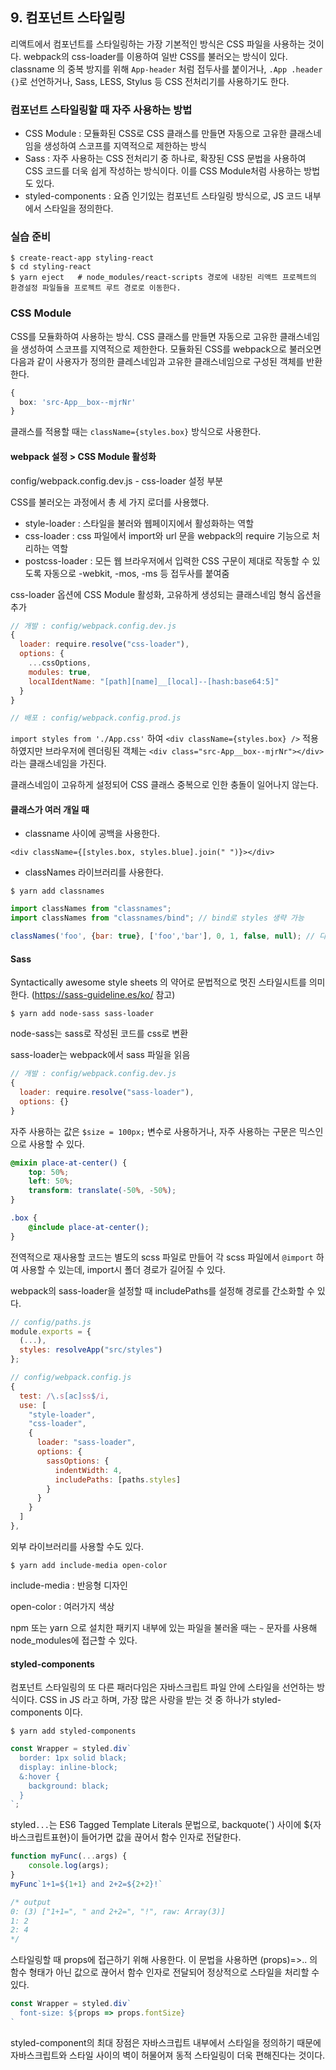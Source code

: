 ## 9. 컴포넌트 스타일링

리액트에서 컴포넌트를 스타일링하는 가장 기본적인 방식은 CSS 파일을 사용하는 것이다. webpack의 css-loader를 이용하여 일반 CSS를 불러오는 방식이 있다. classname 의 중복 방지를 위해 `App-header` 처럼 접두사를 붙이거나, `.App .header {}`로 선언하거나, Sass, LESS, Stylus 등 CSS 전처리기를 사용하기도 한다.


### 컴포넌트 스타일링할 때 자주 사용하는 방법

* CSS Module : 모듈화된 CSS로 CSS 클래스를 만들면 자동으로 고유한 클래스네임을 생성하여 스코프를 지역적으로 제한하는 방식
* Sass : 자주 사용하는 CSS 전처리기 중 하나로, 확장된 CSS 문법을 사용하여 CSS 코드를 더욱 쉽게 작성하는 방식이다. 이를 CSS Module처럼 사용하는 방법도 있다.
* styled-components : 요즘 인기있는 컴포넌트 스타일링 방식으로, JS 코드 내부에서 스타일을 정의한다.


### 실습 준비

```shell
$ create-react-app styling-react
$ cd styling-react
$ yarn eject   # node_modules/react-scripts 경로에 내장된 리액트 프로젝트의 환경설정 파일들을 프로젝트 루트 경로로 이동한다.
```


### CSS Module

CSS를 모듈화하여 사용하는 방식. CSS 클래스를 만들면 자동으로 고유한 클래스네임을 생성하여 스코프를 지역적으로 제한한다. 모듈화된 CSS를 webpack으로 불러오면 다음과 같이 사용자가 정의한 클레스네임과 고유한 클래스네임으로 구성된 객체를 반환한다.

```css
{
  box: 'src-App__box--mjrNr'
}
```

클래스를 적용할 때는 `className={styles.box}` 방식으로 사용한다.


#### webpack 설정 > CSS Module 활성화

config/webpack.config.dev.js - css-loader 설정 부분

CSS를 불러오는 과정에서 총 세 가지 로더를 사용했다.

* style-loader : 스타일을 불러와 웹페이지에서 활성화하는 역할
* css-loader : css 파일에서 import와 url 문을 webpack의 require 기능으로 처리하는 역할
* postcss-loader : 모든 웹 브라우저에서 입력한 CSS 구문이 제대로 작동할 수 있도록 자동으로 -webkit, -mos, -ms 등 접두사를 붙여줌

css-loader 옵션에 CSS Module 활성화, 고유하게 생성되는 클래스네임 형식 옵션을 추가

```javascript
// 개발 : config/webpack.config.dev.js
{
  loader: require.resolve("css-loader"),
  options: {
    ...cssOptions,
    modules: true,
    localIdentName: "[path][name]__[local]--[hash:base64:5]"
  }
}

// 배포 : config/webpack.config.prod.js
```

`import styles from './App.css'` 하여 `<div className={styles.box} />` 적용하였지만 브라우저에 렌더링된 객체는 `<div class="src-App__box--mjrNr"></div>`라는 클래스네임을 가진다.

클래스네임이 고유하게 설정되어 CSS 클래스 중복으로 인한 충돌이 일어나지 않는다.


#### 클래스가 여러 개일 때

* classname 사이에 공백을 사용한다.

`<div className={[styles.box, styles.blue].join(" ")}></div>`

* classNames 라이브러리를 사용한다.

```shell
$ yarn add classnames
```

```javascript
import classNames from "classnames";
import classNames from "classnames/bind"; // bind로 styles 생략 가능

classNames('foo', {bar: true}, ['foo','bar'], 0, 1, false, null); // 다양한 형식으로 사용 가능
```

#### Sass

Syntactically awesome style sheets 의 약어로 문법적으로 멋진 스타일시트를 의미한다. (https://sass-guideline.es/ko/ 참고)

```shell
$ yarn add node-sass sass-loader
```

node-sass는 sass로 작성된 코드를 css로 변환

sass-loader는 webpack에서 sass 파일을 읽음

```javascript
// 개발 : config/webpack.config.dev.js
{
  loader: require.resolve("sass-loader"),
  options: {}
}
```

자주 사용하는 값은 `$size = 100px;` 변수로 사용하거나, 자주 사용하는 구문은 믹스인으로 사용할 수 있다.

```scss
@mixin place-at-center() {
    top: 50%;
    left: 50%;
    transform: translate(-50%, -50%);
}

.box {
    @include place-at-center();
}
```

전역적으로 재사용할 코드는 별도의 scss 파일로 만들어 각 scss 파일에서 `@import` 하여 사용할 수 있는데, import시 폴더 경로가 길어질 수 있다.

webpack의 sass-loader을 설정할 때 includePaths를 설정해 경로를 간소화할 수 있다.

```javascript
// config/paths.js
module.exports = {
  (...),
  styles: resolveApp("src/styles")
};
```

```javascript
// config/webpack.config.js
{
  test: /\.s[ac]ss$/i,
  use: [
    "style-loader",
    "css-loader",
    {
      loader: "sass-loader",
      options: {
        sassOptions: {
          indentWidth: 4,
          includePaths: [paths.styles]
        }
      }
    }
  ]
},
```

외부 라이브러리를 사용할 수도 있다.

```shell
$ yarn add include-media open-color
```

include-media : 반응형 디자인

open-color : 여러가지 색상

npm 또는 yarn 으로 설치한 패키지 내부에 있는 파일을 불러올 때는 `~` 문자를 사용해 node_modules에 접근할 수 있다.


#### styled-components

컴포넌트 스타일링의 또 다른 패러다임은 자바스크립트 파일 안에 스타일을 선언하는 방식이다. CSS in JS 라고 하며, 가장 많은 사랑을 받는 것 중 하나가 styled-components 이다.

```shell
$ yarn add styled-components
```

```javascript
const Wrapper = styled.div`
  border: 1px solid black;
  display: inline-block;
  &:hover {
    background: black;
  }
`;
```

styled`...`는 ES6 Tagged Template Literals 문법으로, backquote(`) 사이에 ${자바스크립트표현}이 들어가면 값을 끊어서 함수 인자로 전달한다.

```javascript
function myFunc(...args) {
	console.log(args);
}
myFunc`1+1=${1+1} and 2+2=${2+2}!`

/* output
0: (3) ["1+1=", " and 2+2=", "!", raw: Array(3)]
1: 2
2: 4
*/
```

스타일링할 때 props에 접근하기 위해 사용한다. 이 문법을 사용하면 (props)=>.. 의 함수 형태가 아닌 값으로 끊어서 함수 인자로 전달되어 정상적으로 스타일을 처리할 수 있다.

```js
const Wrapper = styled.div`
  font-size: ${props => props.fontSize}
`
```

styled-component의 최대 장점은 자바스크립트 내부에서 스타일을 정의하기 때문에 자바스크립트와 스타일 사이의 벽이 허물어져 동적 스타일링이 더욱 편해진다는 것이다.
